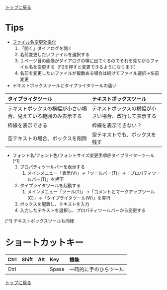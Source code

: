[トップに戻る](../index.md)

# Tips

- [ファイル名変更効率化](http://anton0825.hatenablog.com/entry/20100614/1278454858)
	1. 「開く」ダイアログを開く
	1. 名前変更したいファイルを選択する
	1. １ページ目の画像がダイアログの横に出てくるのでそれを見ながらファイル名を変更する（F2を押すと変更できるようになります）
	1. 名前を変更したいファイルが複数ある場合は続けてファイル選択→名前変更
- テキストボックスツールとタイプライタツールの違い

| タイプライタツール | テキストボックスツール |
|:---|:---|
| テキストボックスの横幅が小さい場合、見えている範囲のみ表示する | テキストボックスの横幅が小さい場合、改行して表示する |
| 枠線を表示できる | 枠線を表示できない？ |
| 空テキストの場合、ボックスを削除 | 空テキストでも、ボックスを残す |

- フォント名/フォント色/フォントサイズ変更手順＠タイプライターツール [^1]
	1. プロパティツールバーを表示する
		1. メインメニュー「表示(V)」→「ツールバー(T)」→「プロパティツールバー(T)」を押下
	1. タイプライタツールを起動する
		1. メインメニュー「ツール(T)」→「コメントとマークアップツール(C)」→「タイプライタツール(W)」を実行
	1. ボックスを配置し、テキストを入力
	1. 入力したテキストを選択し、プロパティツールバーから変更する
	
[^1] テキストボックスツールも同様

# ショートカットキー

|Ctrl|Shift|Alt|Key|機能|
|:---|:---|:---|:---|:---|
|Ctrl|||Spase|一時的に手のひらツール|

[トップに戻る](../index.md)
